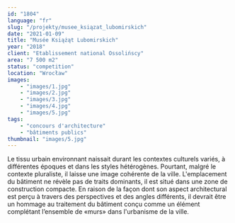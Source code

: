 ```yaml
---
id: "1804"
language: "fr"
slug: "/projekty/musee_ksiązat_lubomirskich"
date: "2021-01-09"
title: "Musée Książąt Lubomirskich"
year: "2018"
client: "Etablissement national Ossolińscy"
area: "7 500 m2"
status: "competition"
location: "Wrocław"
images: 
    - "images/1.jpg"
    - "images/2.jpg"
    - "images/3.jpg"
    - "images/4.jpg"    
    - "images/5.jpg"    
tags: 
    - "concours d'architecture"
    - "bâtiments publics"
thumbnail: "images/5.jpg"
---
```

Le tissu urbain environnant naissait durant les contextes culturels variés, à différentes époques et dans les styles hétérogènes. Pourtant, malgré le contexte pluraliste, il laisse une image cohérente de la ville.
L'emplacement du bâtiment ne révèle pas de traits dominants, il est situé dans une zone de construction compacte. En raison de la façon dont son aspect architectural est perçu à&nbsp;travers des perspectives et des angles différents, il devrait être un hommage au traitement du bâtiment conçu comme un élément complétant l’ensemble de «murs» dans l'urbanisme de la ville.